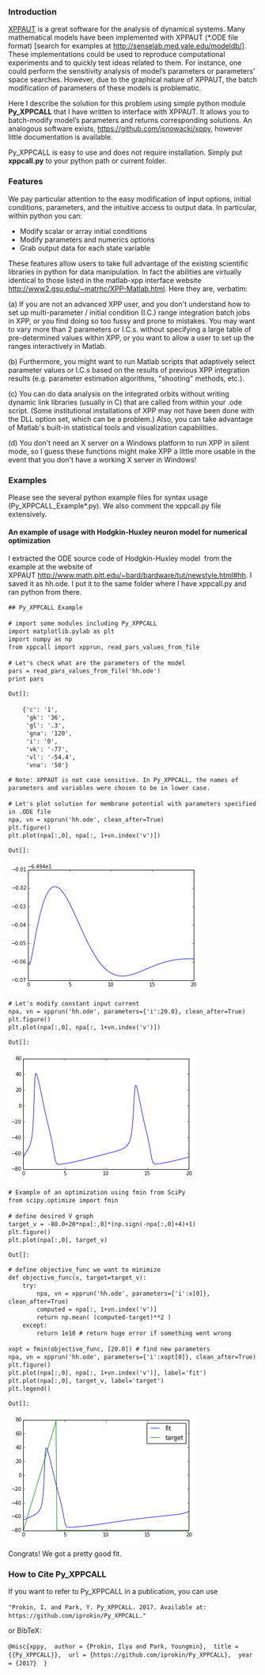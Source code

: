 ### Introduction

[XPPAUT](http://www.math.pitt.edu/~bard/xpp/xpp.html) is a great
software for the analysis of dynamical systems. Many mathematical models
have been implemented with XPPAUT (\*.ODE file format) \[search for
examples at <http://senselab.med.yale.edu/modeldb/>\]. These
implementations could be used to reproduce computational experiments and
to quickly test ideas related to them. For instance, one could perform
the sensitivity analysis of model’s parameters or parameters’ space
searches. However, due to the graphical nature of XPPAUT, the batch
modification of parameters of these models is problematic. 

Here I describe the solution for this problem using simple python module
**Py\_XPPCALL** that I have written to interface with XPPAUT. It allows
you to batch-modify model’s parameters and returns corresponding
solutions. An analogous software exists,
<https://github.com/jsnowacki/xppy>, however little documentation is
available.

Py\_XPPCALL is easy to use and does not require installation. Simply put
**xppcall.py** to your python path or current folder.

### Features
We pay particular attention to the easy modification of input options, initial conditions, parameters, and the intuitive access to output data. In particular, within python you can:
* Modify scalar or array initial conditions
* Modify parameters and numerics options
* Grab output data for each state variable

These features allow users to take full advantage of the existing scientific libraries in python for data manipulation. In fact the abilities are virtually identical to those listed in the matlab-xpp interface website <http://www2.gsu.edu/~matrhc/XPP-Matlab.html>. Here they are, verbatim:

(a) If you are not an advanced XPP user, and you don't understand how to set up multi-parameter / initial condition (I.C.) range integration batch jobs in XPP, or you find doing so too fussy and prone to mistakes. You may want to vary more than 2 parameters or I.C.s. without specifying a large table of pre-determined values within XPP, or you want to allow a user to set up the ranges interactively in Matlab.

(b) Furthermore, you might want to run Matlab scripts that adaptively select parameter values or I.C.s based on the results of previous XPP integration results (e.g. parameter estimation algorithms, "shooting" methods, etc.).

(c) You can do data analysis on the integrated orbits without writing dynamic link libraries (usually in C) that are called from within your .ode script. (Some institutional installations of XPP may not have been done with the DLL option set, which can be a problem.) Also, you can take advantage of Matlab's built-in statistical tools and visualization capabilities.

(d) You don't need an X server on a Windows platform to run XPP in silent mode, so I guess these functions might make XPP a little more usable in the event that you don't have a working X server in Windows!

### Examples
Please see the several python example files for syntax usage (Py_XPPCALL_Example\*.py). We also comment the xppcall.py file extensively.

#### An example of usage with Hodgkin-Huxley neuron model for numerical optimization

I extracted the ODE source code of Hodgkin-Huxley model  from the
example at the website of
XPPAUT <http://www.math.pitt.edu/~bard/bardware/tut/newstyle.html#hh>. I
saved it as hh.ode. I put it to the same folder where I have xppcall.py
and ran python from there. 

``` {.python}
## Py_XPPCALL Example

# import some modules including Py_XPPCALL
import matplotlib.pylab as plt
import numpy as np
from xppcall import xpprun, read_pars_values_from_file

# Let's check what are the parameters of the model
pars = read_pars_values_from_file('hh.ode')
print pars
```

``` {style="line-height:16.25px;color:rgb(0,0,0)"}
Out[]: 

    {'c': '1',
     'gk': '36',
     'gl': '.3',
     'gna': '120',
     'i': '0',
     'vk': '-77',
     'vl': '-54.4',
     'vna': '50'}
```

``` {.python}
# Note: XPPAUT is not case sensitive. In Py_XPPCALL, the names of parameters and variables were chosen to be in lower case.

# Let's plot solution for membrane potential with parameters specified in .ODE file
npa, vn = xpprun('hh.ode', clean_after=True)
plt.figure()
plt.plot(npa[:,0], npa[:, 1+vn.index('v')])
```

``` {style="line-height:16.25px;color:rgb(0,0,0)"}
Out[]:
```

[![](py_xppcall-a-python-binding-to-xppaut/1.png)](py_xppcall-a-python-binding-to-xppaut/1.png)

``` {.python}
# Let's modify constant input current
npa, vn = xpprun('hh.ode', parameters={'i':20.0}, clean_after=True)
plt.figure()
plt.plot(npa[:,0], npa[:, 1+vn.index('v')])
```

``` {style="line-height:16.25px;color:rgb(0,0,0)"}
Out[]:
```

[![](py_xppcall-a-python-binding-to-xppaut/2.png)](py_xppcall-a-python-binding-to-xppaut/2.png)

``` {.python}
# Example of an optimization using fmin from SciPy
from scipy.optimize import fmin

# define desired V graph
target_v = -80.0+20*npa[:,0]*(np.sign(-npa[:,0]+4)+1)
plt.figure()
plt.plot(npa[:,0], target_v)
```

``` {style="line-height:16.25px;color:rgb(0,0,0)"}
Out[]:
```

``` {.python}
# define objective_func we want to minimize
def objective_func(x, target=target_v):
    try:
        npa, vn = xpprun('hh.ode', parameters={'i':x[0]}, clean_after=True)
        computed = npa[:, 1+vn.index('v')]
        return np.mean( (computed-target)**2 )
    except:
        return 1e10 # return huge error if something went wrong

xopt = fmin(objective_func, [20.0]) # find new parameters
npa, vn = xpprun('hh.ode', parameters={'i':xopt[0]}, clean_after=True)
plt.figure()
plt.plot(npa[:,0], npa[:, 1+vn.index('v')], label='fit')
plt.plot(npa[:,0], target_v, label='target')
plt.legend()
```

``` {style="line-height:16.25px;color:rgb(0,0,0)"}
Out[]:
```

![](py_xppcall-a-python-binding-to-xppaut/4.png)

Congrats! We got a pretty good fit.

### How to Cite Py_XPPCALL

If you want to refer to Py_XPPCALL in a publication, you can use 

`"Prokin, I. and Park, Y. Py_XPPCALL. 2017. Available at: https://github.com/iprokin/Py_XPPCALL."`

or BibTeX:

`@misc{xppy, 
      author = {Prokin, Ilya and Park, Youngmin}, 
      title = {{Py_XPPCALL}}, 
      url = {https://github.com/iprokin/Py_XPPCALL}, 
      year = {2017} 
}`

